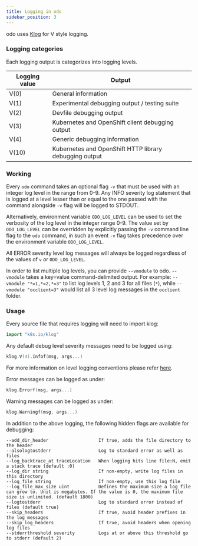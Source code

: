 ```yaml
---
title: Logging in odo
sidebar_position: 3
---
```

odo uses [Klog](https://github.com/kubernetes/klog) for V style logging.

### Logging categories

Each logging output is categorizes into logging levels.

|Logging value  |Output                                                 |
|---------------|-------------------------------------------------------|
|V(0)           |General information                                    |
|V(1)           |Experimental debugging output / testing suite          |
|V(2)           |Devfile debugging output                               |
|V(3)           |Kubernetes and OpenShift client debugging output       |
|V(4)           |Generic debugging information                          |
|V(10)          |Kubernetes and OpenShift HTTP library debugging output |


### Working

Every `odo` command takes an optional flag `-v` that must be used with an integer log level in the range from 0-9. Any INFO severity log statement that is logged at a level lesser than or equal to the one passed with the command alongside `-v` flag will be logged to STDOUT.

Alternatively, environment variable `ODO_LOG_LEVEL` can be used to set the verbosity of the log level in the integer range 0-9. The value set by `ODO_LOG_LEVEL` can be overridden by explicitly passing the `-v` command line flag to the `odo` command, in such an event `-v` flag takes precedence over the environment variable `ODO_LOG_LEVEL`.

All ERROR severity level log messages will always be logged regardless of the values of `v` or `ODO_LOG_LEVEL`.

In order to list multiple log levels, you can provide `--vmodule` to odo. `--vmodule` takes a key=value command-delimited output. For example: `--vmodule "*=1,*=2,*=3"` to list log levels 1, 2 and 3 for all files (`*`), while `--vmodule "occlient=3"` would list all 3 level log messages in the `occlient` folder.

### Usage

Every source file that requires logging will need to import klog:

```go
import "k8s.io/klog"
```

Any default debug level severity messages need to be logged using:

```go
klog.V(4).Infof(msg, args...)
```

For more information on level logging conventions please refer [here](https://kubernetes.io/docs/reference/kubectl/cheatsheet/#kubectl-output-verbosity-and-debugging).

Error messages can be logged as under:

```go
klog.Errorf(msg, args...)
```

Warning messages can be logged as under:

```go
klog.Warningf(msg, args...)
```

In addition to the above logging, the following hidden flags are available for debugging:


```shell
--add_dir_header                   If true, adds the file directory to the header
--alsologtostderr                  Log to standard error as well as files
--log_backtrace_at traceLocation   When logging hits line file:N, emit a stack trace (default :0)
--log_dir string                   If non-empty, write log files in this directory
--log_file string                  If non-empty, use this log file
--log_file_max_size uint           Defines the maximum size a log file can grow to. Unit is megabytes. If the value is 0, the maximum file size is unlimited. (default 1800)
--logtostderr                      Log to standard error instead of files (default true)
--skip_headers                     If true, avoid header prefixes in the log messages
--skip_log_headers                 If true, avoid headers when opening log files
--stderrthreshold severity         Logs at or above this threshold go to stderr (default 2)
```
